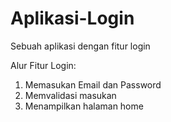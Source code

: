 # Aplikasi-Login
Sebuah aplikasi dengan fitur login

Alur Fitur Login:
1. Memasukan Email dan Password
2. Memvalidasi masukan
3. Menampilkan halaman home

